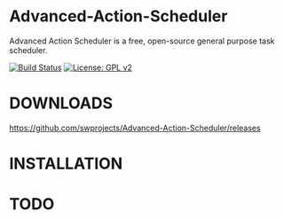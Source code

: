 # Advanced-Action-Scheduler

Advanced Action Scheduler is a free, open-source general purpose task scheduler.

[![Build Status](https://travis-ci.org/swprojects/Advanced-Action-Scheduler.svg?branch=readme)](https://travis-ci.org/swprojects/Advanced-Action-Scheduler)
[![License: GPL v2](https://img.shields.io/badge/License-GPL%20v2-blue.svg)](https://www.gnu.org/licenses/old-licenses/gpl-2.0.en.html)

# DOWNLOADS
https://github.com/swprojects/Advanced-Action-Scheduler/releases

# INSTALLATION

# TODO